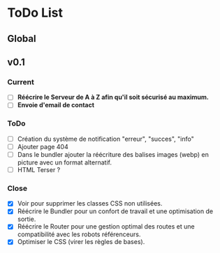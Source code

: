# ToDo List

## Global

## v0.1

### Current
- [ ] **Réécrire le Serveur de A à Z afin qu'il soit sécurisé au maximum.**
- [ ] **Envoie d'email de contact**
  
### ToDo
- [ ] Création du système de notification "erreur", "succes", "info"
- [ ] Ajouter page 404
- [ ] Dans le bundler ajouter la réécriture des balises images (webp) en picture avec un format alternatif.
- [ ] HTML Terser ?
  
### Close
- [x] Voir pour supprimer les classes CSS non utilisées.
- [x] Réécrire le Bundler pour un confort de travail et une optimisation de sortie.
- [x] Réécrire le Router pour une gestion optimal des routes et une compatibilité avec les robots référenceurs.
- [x] Optimiser le CSS (virer les règles de bases).

